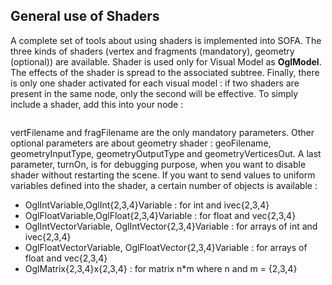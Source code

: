 General use of Shaders
----------------------

A complete set of tools about using shaders is implemented into SOFA.
The three kinds of shaders (vertex and fragments (mandatory), geometry
(optional)) are available. Shader is used only for Visual Model as
**OglModel**. The effects of the shader is spread to the associated
subtree. Finally, there is only one shader activated for each visual
model : if two shaders are present in the same node, only the second
will be effective. To simply include a shader, add this into your node :

```xml
```

vertFilename and fragFilename are the only mandatory parameters. Other
optional parameters are about geometry shader : geoFilename,
geometryInputType, geometryOutputType and geometryVerticesOut. A last
parameter, turnOn, is for debugging purpose, when you want to disable
shader without restarting the scene. If you want to send values to
uniform variables defined into the shader, a certain number of objects
is available :

-   OglIntVariable,OglInt{2,3,4}Variable : for int and ivec{2,3,4}
-   OglFloatVariable,OglFloat{2,3,4}Variable : for float and vec{2,3,4}
-   OglIntVectorVariable, OglIntVector{2,3,4}Variable : for arrays of
    int and ivec{2,3,4}
-   OglFloatVectorVariable, OglFloatVector{2,3,4}Variable : for arrays
    of float and vec{2,3,4}
-   OglMatrix{2,3,4}x{2,3,4} : for matrix n\*m where n and m = {2,3,4}



